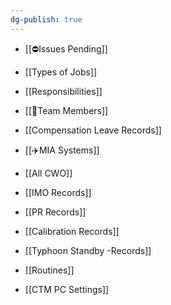 ```yaml
---
dg-publish: true
---
```


- [[⛔Issues Pending]]
- [[Types of Jobs]]
- [[Responsibilities]]
- [[👨Team Members]]
- [[Compensation Leave Records]]
- [[✈️MIA Systems]]
- [[All CWO]]
- [[IMO Records]]
- [[PR Records]]
- [[Calibration Records]]

- [[Typhoon Standby -Records]]

- [[Routines]]

- [[CTM PC Settings]]